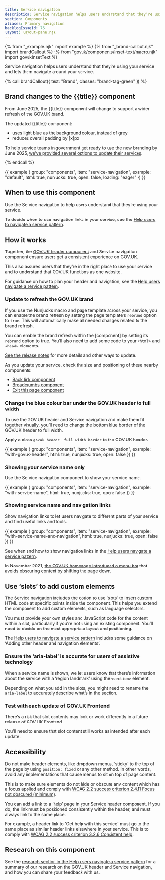 ```yaml
---
title: Service navigation
description: Service navigation helps users understand that they’re using your service and lets them navigate around your service
section: Components
aliases: Primary navigation
backlogIssueId: 76
layout: layout-pane.njk
---
```


{% from "_example.njk" import example %}
{% from "_brand-callout.njk" import brandCallout %}
{% from "govuk/components/inset-text/macro.njk" import govukInsetText %}

Service navigation helps users understand that they’re using your service and lets them navigate around your service.

{% call brandCallout({ text: "Brand", classes: "brand-tag-green" }) %}

<h2>Brand changes to the {{title}} component</h2><p class="govuk-body">From June 2025, the {{title}} component will change to support a wider refresh of the GOV.UK brand.</p>

<p class="govuk-body">The updated {{title}} component:</p>
<ul class="govuk-list">
<li>uses light blue as the background colour, instead of grey</li>
<li>reduces overall padding by [x]px</li>
</ul>
<p class="govuk-body">To help service teams in government get ready to use the new branding by June 2025, <a href="#update-to-refresh-the-govuk-brand">we’ve provided several options to update their services</a>.</p>
{% endcall %}

{{ example({ group: "components", item: "service-navigation", example: "default", html: true, nunjucks: true, open: false, loading: "eager" }) }}

## When to use this component

Use the Service navigation to help users understand that they’re using your service.

To decide when to use navigation links in your service, see the [Help users to navigate a service pattern](/patterns/navigate-a-service/).

## How it works

Together, the [GOV.UK header component](/components/header/) and Service navigation component ensure users get a consistent experience on GOV.UK.

This also assures users that they’re in the right place to use your service and to understand that GOV.UK functions as one website.

For guidance on how to plan your header and navigation, see the [Help users navigate a service pattern](/patterns/navigate-a-service/).

### Update to refresh the GOV.UK brand

If you use the Nunjucks macro and page template across your service, you can enable the brand refresh by setting the page template’s `rebrand` option to `true`. This will automatically make all needed changes related to the brand refresh.

You can enable the brand refresh within the [component] by setting its `rebrand` option to true. You’ll also need to add some code to your `<html>` and `<head>` elements.

[See the release notes](https://github.com/alphagov/govuk-frontend/releases) for more details and other ways to update.

As you update your service, check the size and positioning of these nearby components:

- [Back link component](/components/back-link/)
- [Breadcrumbs component](/components/breadcrumbs/)
- [Exit this page component](/components/exit-this-page/)

### Change the blue colour bar under the GOV.UK header to full width

To use the GOV.UK header and Service navigation and make them fit together visually, you’ll need to change the bottom blue border of the GOV.UK header to full width.

Apply a class `govuk-header--full-width-border` to the GOV.UK header.

{{ example({ group: "components", item: "service-navigation", example: "with-govuk-header", html: true, nunjucks: true, open: false }) }}

### Showing your service name only

Use the Service navigation component to show your service name.

{{ example({ group: "components", item: "service-navigation", example: "with-service-name", html: true, nunjucks: true, open: false }) }}

### Showing service name and navigation links

Show navigation links to let users navigate to different parts of your service and find useful links and tools.

{{ example({ group: "components", item: "service-navigation", example: "with-service-name-and-navigation", html: true, nunjucks: true, open: false }) }}

See when and how to show navigation links in the [Help users navigate a service pattern](/patterns/navigate-a-service/).

In November 2021, [the GOV.UK homepage introduced a menu bar](https://insidegovuk.blog.gov.uk/2021/11/11/launching-gov-uks-new-menu-bar/) that avoids obscuring content by shifting the page down.

## Use ‘slots’ to add custom elements

The Service navigation includes the option to use ‘slots’ to insert custom HTML code at specific points inside the component. This helps you extend the component to add custom elements, such as language selectors.

You must provide your own styles and JavaScript code for the content within a slot, particularly if you’re not using an existing component. You’ll need to decide on the most appropriate layout and positioning.

The [Help users to navigate a service pattern](/patterns/navigate-a-service) includes some guidance on ‘Adding other header and navigation elements’.

### Ensure the ‘aria-label’ is accurate for users of assistive technology

When a service name is shown, we let users know that there’s information about the service with a ‘region landmark’ using the `<section>` element.

Depending on what you add in the slots, you might need to rename the `aria-label` to accurately describe what’s in the section.

### Test with each update of GOV.UK Frontend

There’s a risk that slot contents may look or work differently in a future release of GOV.UK Frontend.

You’ll need to ensure that slot content still works as intended after each update.

## Accessibility

Do not make header elements, like dropdown menus, ‘sticky’ to the top of the page by using `position: fixed` or any other method. In other words, avoid any implementations that cause menus to sit on top of page content.

This is to make sure elements do not hide or obscure any content which has a focus applied and comply with [WCAG 2.2 success criterion 2.4.11 Focus not obscured (minimum)](https://www.w3.org/WAI/WCAG22/Understanding/focus-not-obscured-minimum.html).

You can add a link to a ‘help’ page in your Service header component. If you do, the link must be positioned consistently within the header, and must always link to the same place.

For example, a header link to 'Get help with this service' must go to the same place as similar header links elsewhere in your service. This is to comply with [WCAG 2.2 success criterion 3.2.6 Consistent help](https://www.w3.org/WAI/WCAG22/Understanding/consistent-help.html).

## Research on this component

See the [research section in the Help users navigate a service pattern](/patterns/navigate-a-service/#research-on-this-pattern) for a summary of our research on the GOV.UK header and Service navigation, and how you can share your feedback with us.
